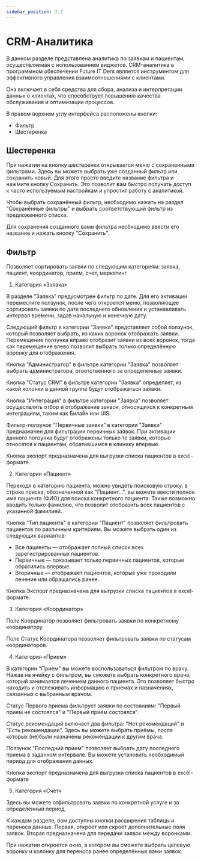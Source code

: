 ```yaml
---
sidebar_position: 7.3
---
```

# CRM-Аналитика

<!-- ![Модуль "CRM_1"](assets/crm/1.png) -->

В данном разделе представлена аналитика по заявкам и пациентам, осуществляемая с использованием виджетов. CRM-аналитика в программном обеспечении Future IT Dent является инструментом для эффективного управления взаимоотношениями с клиентами. 

Она включает в себя средства для сбора, анализа и интерпретации данных о клиентах, что способствует повышению качества обслуживания и оптимизации процессов.

В правом верхнем углу интерфейса расположены кнопки: 

* Фильтр
* Шестеренка

## Шестеренка

При нажатии на кнопку шестеренки открывается меню с сохраненными фильтрами. Здесь вы можете выбрать уже созданный фильтр или сохранить новый. Для этого просто введите название фильтра и нажмите кнопку Сохранить. Это позволит вам быстро получать доступ к часто используемым настройкам и упростит работу с аналитикой.

<!-- ![Модуль "CRM_1"](assets/crm/1.png) -->

Чтобы выбрать сохранённый фильтр, необходимо нажать на раздел "Сохранённые фильтры" и выбрать соответствующий фильтр из предложенного списка.

<!-- ![Модуль "CRM_1"](assets/crm/1.png) -->

Для сохранения созданного вами фильтра необходимо ввести его название и нажать кнопку "Сохранить".

<!-- ![Модуль "CRM_1"](assets/crm/1.png) -->

## Фильтр

Позволяет сортировать заявки по следующим категориям: заявка, пациент, координатор, прием, счет, маркетинг
 

1) Категория «Заявка»

<!-- ![Модуль "CRM_1"](assets/crm/1.png) -->
 

В разделе "Заявка" предусмотрен фильтр по дате. Для его активации переместите ползунок, после чего откроется меню, позволяющее сортировать заявки по дате последнего обновления и устанавливать интервал времени, задав начальную и конечную дату.

<!-- ![Модуль "CRM_1"](assets/crm/1.png) -->

Следующий фильтр в категории "Заявка" представляет собой ползунок, который позволяет выбрать, из каких воронок отображать заявки. Перемещение ползунка вправо отобразит заявки из всех воронок, тогда как перемещение влево позволит выбрать только определённую воронку для отображения.

<!-- ![Модуль "CRM_1"](assets/crm/1.png) -->

Кнопка "Администратор" в фильтре категории "Заявка" позволяет выбрать администратора, ответственного за определенные заявки.

<!-- ![Модуль "CRM_1"](assets/crm/1.png) -->

Кнопка "Статус CRM" в фильтре категории "Заявка" определяет, из какой колонки в данной группе будут отображаться заявки.

<!-- ![Модуль "CRM_1"](assets/crm/1.png) -->

Кнопка "Интеграция" в фильтре категории "Заявка" позволяет осуществлять отбор и отображение заявок, относящихся к конкретным интеграциям, таким как Билайн или UIS.

<!-- ![Модуль "CRM_1"](assets/crm/1.png) -->

Фильтр-ползунок “Первичные заявки”  в категории "Заявки" предназначен для фильтрации первичных заявок. При активации данного ползунка будут отображены только те заявки, которые относятся к пациентам, обратившимся в клинику впервые.

<!-- ![Модуль "CRM_1"](assets/crm/1.png) -->

Кнопка экспорт предназначена для выгрузки списка пациентов в excel-формате.

<!-- ![Модуль "CRM_1"](assets/crm/1.png) -->

2) Категория «Пациент»

<!-- ![Модуль "CRM_1"](assets/crm/1.png) -->

Переходя в категорию пациента, можно увидеть поисковую строку, в строке поиска, обозначенной как "Пациент...", вы можете ввести полное имя пациента (ФИО) для поиска конкретного пациента. Также возможно вводить только фамилию, что позволит отобразить всех пациентов с указанной фамилией.

<!-- ![Модуль "CRM_1"](assets/crm/1.png) -->

Кнопка "Тип пациента" в категории "Пациент" позволяет фильтровать пациентов по различным критериям. Вы можете выбрать один из следующих вариантов:

* Все пациенты — отображает полный список всех зарегистрированных пациентов.
* Первичные — показывает только первичных пациентов, которые обратились впервые.
* Вторичные — отображает пациентов, которые уже проходили лечение или обращались ранее.

<!-- ![Модуль "CRM_1"](assets/crm/1.png) -->

Кнопка Экспорт предназначена для выгрузки списка пациентов в excel-формате.

<!-- ![Модуль "CRM_1"](assets/crm/1.png) -->

3) Категория «Координатор»

<!-- ![Модуль "CRM_1"](assets/crm/1.png) -->

Поле Координатор позволяет фильтровать заявки по конкретному координатору.

<!-- ![Модуль "CRM_1"](assets/crm/1.png) -->

Поле Статус Координатора позволяет фильтровать заявки по статусам координаторов.

<!-- ![Модуль "CRM_1"](assets/crm/1.png) -->

4) Категория «Прием»

<!-- ![Модуль "CRM_1"](assets/crm/1.png) -->

В категории "Прием" вы можете воспользоваться фильтром по врачу. Нажав на ячейку с фильтром, вы сможете выбрать конкретного врача, который занимается лечением данного пациента. Это позволяет быстро находить и отслеживать информацию о приемах и назначениях, связанных с выбранным врачом.

<!-- ![Модуль "CRM_1"](assets/crm/1.png) -->

 Статус Первого приема фильтрует заявки по состояниям: "Первый прием не состоялся" и "Первый прием состоялся".

<!-- ![Модуль "CRM_1"](assets/crm/1.png) -->

Статус рекомендаций включает два фильтра: "Нет рекомендаций" и "Есть рекомендации". Здесь вы можете выбрать приёмы, после которых (не)были назначены рекомендации к другим врача.

<!-- ![Модуль "CRM_1"](assets/crm/1.png) -->

Ползунок "Последний прием" позволяет выбрать дату последнего приема в заданном интервале. Вы можете установить необходимый период для отображения данных.

<!-- ![Модуль "CRM_1"](assets/crm/1.png) -->

Кнопка экспорт предназначена для выгрузки списка пациентов в excel-формате

5) Категория «Счет»

<!-- ![Модуль "CRM_1"](assets/crm/1.png) -->

Здесь вы можете отфильтровать заявки по конкретной услуге и за определённый период.

<!-- ![Модуль "CRM_1"](assets/crm/1.png) -->

<!-- ![Модуль "CRM_1"](assets/crm/1.png) -->

К каждом разделе, вам доступны кнопки расширения таблицы и переноса данных. Первая, откроет или скроет дополнительные поля заявок.
Вторая предназначена для передачи заявок между воронками.  

<!-- ![Модуль "CRM_1"](assets/crm/1.png) -->

При нажатии откроется окно, в котором вы сможете выбрать целевую воронку и колонку для переноса ранее определённых вами заявок.

<!-- ![Модуль "CRM_1"](assets/crm/1.png) -->
